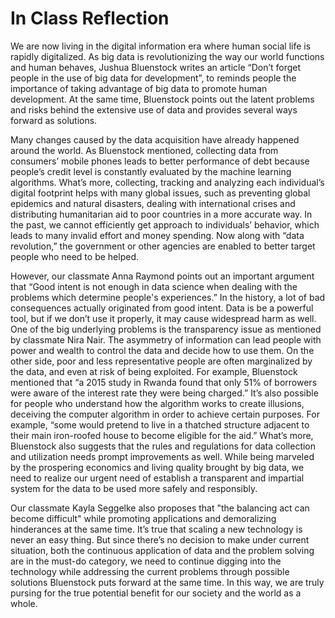 # In Class Reflection 

We are now living in the digital information era where human social life is rapidly digitalized. As big data is revolutionizing the way our world functions and human behaves, Jushua Bluenstock writes an article “Don’t forget people in the use of big data for development”, to reminds people the importance of taking advantage of big data to promote human development. At the same time, Bluenstock points out the latent problems and risks behind the extensive use of data and provides several ways forward as solutions.

Many changes caused by the data acquisition have already happened around the world. As Bluenstock mentioned, collecting data from consumers’ mobile phones leads to better performance of debt because people’s credit level is constantly evaluated by the machine learning algorithms. What’s more, collecting, tracking and analyzing each individual’s digital footprint helps with many global issues, such as preventing global epidemics and natural disasters, dealing with international crises and distributing humanitarian aid to poor countries in a more accurate way. In the past, we cannot efficiently get approach to individuals’ behavior, which leads to many invalid effort and money spending. Now along with “data revolution,” the government or other agencies are enabled to better target people who need to be helped.

However, our classmate Anna Raymond points out an important argument that “Good intent is not enough in data science when dealing with the problems which determine people's experiences.” In the history, a lot of bad consequences actually originated from good intent. Data is be a powerful tool, but if we don’t use it properly, it may cause widespread harm as well. One of the big underlying problems is the transparency issue as mentioned by classmate Nira Nair. The asymmetry of information can lead people with power and wealth to control the data and decide how to use them. On the other side, poor and less representative people are often marginalized by the data, and even at risk of being exploited. For example, Bluenstock mentioned that “a 2015 study in Rwanda found that only 51% of borrowers were aware of the interest rate they were being charged.” It’s also possible for people who understand how the algorithm works to create illusions, deceiving the computer algorithm in order to achieve certain purposes. For example, “some would pretend to live in a thatched structure adjacent to their main iron-roofed house to become eligible for the aid.” What’s more, Bluenstock also suggests that the rules and regulations for data collection and utilization needs prompt improvements as well. While being marveled by the prospering economics and living quality brought by big data, we need to realize our urgent need of establish a transparent and impartial system for the data to be used more safely and responsibly. 


Our classmate Kayla Seggelke also proposes that "the balancing act can become difficult" while promoting applications and demoralizing hinderances at the same time. It’s true that scaling a new technology is never an easy thing. But since there’s no decision to make under current situation, both the continuous application of data and the problem solving are in the must-do category, we need to continue digging into the technology while addressing the current problems through possible solutions Bluenstock puts forward at the same time. In this way, we are truly pursing for the true potential benefit for our society and the world as a whole.
